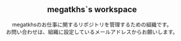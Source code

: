<h2 align="center">megatkhs`s workspace</h2>

<p align="center">
  megatkhsのお仕事に関するリポジトリを管理するための組織です。<br>
  お問い合わせは、組織に設定しているメールアドレスからお願いします。
</p>

